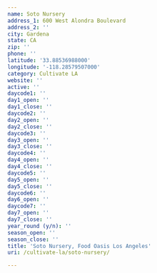 ```yaml
---
name: Soto Nursery
address_1: 600 West Alondra Boulevard
address_2: ''
city: Gardena
state: CA
zip: ''
phone: ''
latitude: '33.88536988000'
longitude: '-118.28579507000'
category: Cultivate LA
website: ''
active: ''
daycode1: ''
day1_open: ''
day1_close: ''
daycode2: ''
day2_open: ''
day2_close: ''
daycode3: ''
day3_open: ''
day3_close: ''
daycode4: ''
day4_open: ''
day4_close: ''
daycode5: ''
day5_open: ''
day5_close: ''
daycode6: ''
day6_open: ''
daycode7: ''
day7_open: ''
day7_close: ''
year_round (y/n): ''
season_open: ''
season_close: ''
title: 'Soto Nursery, Food Oasis Los Angeles'
uri: /cultivate-la/soto-nursery/

---
```

